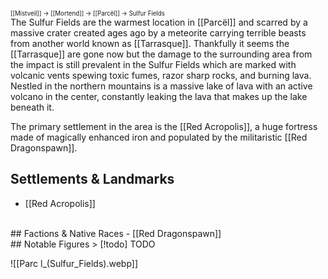 <sup><sup>[[Mistveil]] → [[Mortend]] → [[Parcël]] → Sulfur Fields</sup></sup>   
The Sulfur Fields are the warmest location in [[Parcël]] and scarred by a massive crater created ages ago by a meteorite carrying terrible beasts from another world known as [[Tarrasque]]. Thankfully it seems the [[Tarrasque]] are gone now but the damage to the surrounding area from the impact is still prevalent in the Sulfur Fields which are marked with volcanic vents spewing toxic fumes, razor sharp rocks, and burning lava. Nestled in the northern mountains is a massive lake of lava with an active volcano in the center, constantly leaking the lava that makes up the lake beneath it.

The primary settlement in the area is the [[Red Acropolis]], a huge fortress made of magically enhanced iron and populated by the militaristic [[Red Dragonspawn]]. 

## Settlements & Landmarks
- [[Red Acropolis]]
<br>
## Factions & Native Races
- [[Red Dragonspawn]]
<br>
## Notable Figures
> [!todo] TODO

![[Parc l_(Sulfur_Fields).webp]]